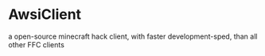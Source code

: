 # AwsiClient
a open-source minecraft hack client, with faster development-sped, than all other FFC clients
